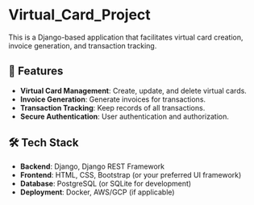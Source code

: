 # Virtual_Card_Project

This is a Django-based application that facilitates virtual card creation, invoice generation, and transaction tracking.

## 🚀 Features
- **Virtual Card Management**: Create, update, and delete virtual cards.
- **Invoice Generation**: Generate invoices for transactions.
- **Transaction Tracking**: Keep records of all transactions.
- **Secure Authentication**: User authentication and authorization.

## 🛠️ Tech Stack
- **Backend**: Django, Django REST Framework
- **Frontend**: HTML, CSS, Bootstrap (or your preferred UI framework)
- **Database**: PostgreSQL (or SQLite for development)
- **Deployment**: Docker, AWS/GCP (if applicable)
